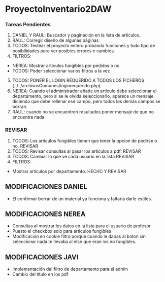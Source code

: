 ﻿# ProyectoInventario2DAW
 ### Tareas Pendientes
1. DANIEL Y RAUL: Buscador y paginación en la lista de artículos.
2. RAUL: Corregir diseño de algunas páginas.
3. TODOS: Testear el proyecto entero probando funciones y todo tipo de posibilidades para ver posibles errores o cambios.
4. FILTROS:
  - NEREA: Mostrar articulos fungibles por pedidos o no 
  - TODOS: Poder seleccionar varios filtros a la vez
5. TODOS: PONER EL LOGIN REQUERIDO A TODOS LOS FICHEROS (../../archivosComunes/loginrequerido.php)
6. NEREA: Cuando el administrador añade un artículo debe seleccionar el departamento, pero si se le olvida seleccionarlo,
aparece un mensaje diciendo que debe rellenar ese campo, pero todos los demás campos se borran.
7. RAUL: cuando no se encuentren resultados poner mensaje de que no encuentra nada

 ### REVISAR
1. TODOS: Los articulos fungibles tienen que tener la opcion de pedirse o no. REVISAR
2. TODOS: Revisar consultas al pasar los articulos a pdf. REVISAR
3. TODOS: Cambiar lo que ve cada usuario en la lista REVISAR
4. FILTROS:
  - Mostrar articulos por departamento. HECHO Y REVISAR

## MODIFICACIONES DANIEL
* El confirmar borrar de un material ya funciona y faltaría darle estilos.

## MODIFICACIONES NEREA
* Consultas al mostrar los datos en la lista para el usuario de profesor
* Puesto el checkbox solo para articulos fungibles
* Modificacion en cookie filtro porque cuando le dabas al boton sin seleccionar nada te llevaba al else que eran los no fungibles.

## MODIFICACIONES JAVI
* Implementación del filtro de departamento para el admin
* Cambio del titulo en los pdf
